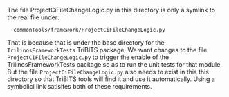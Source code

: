 The file ProjectCiFileChangeLogic.py in this directory is only a symlink to
the real file under:

```
  commonTools/framework/ProjectCiFileChangeLogic.py
```

That is because that is under the base directory for the
`TrilinosFrameworkTests` TriBITS package.  We want changes to the file
`ProjectCiFileChangeLogic.py` to trigger the enable of the
TrilinosFrameworkTests package so as to run the unit tests for that module.
But the file `ProjectCiFileChangeLogic.py` also needs to exist in this this
directory so that TriBITS tools will find it and use it automatically.  Using
a symbolici link satisifes both of these requirements.

